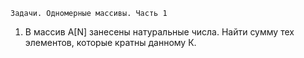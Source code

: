 	Задачи. Одномерные массивы. Часть 1	
<ol>
<li>В массив А[N] занесены натуральные числа. Найти сумму тех элементов, которые кратны данному К.</li>



























</ol>